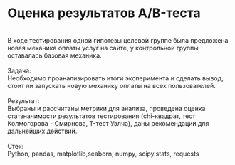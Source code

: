 # Оценка результатов A/B-теста
<br>
В ходе тестирования одной гипотезы целевой группе была предложена новая механика оплаты услуг на сайте, у контрольной группы оставалась базовая механика. <br>
<br>
Задача: <br> 
Необходимо проанализировать итоги эксперимента и сделать вывод, стоит ли запускать новую механику оплаты на всех пользователей. <br>
<br>
Результат:<br>
Выбраны и рассчитаны метрики для анализа, проведена оценка статзначимости результатов тестирования (chi-квадрат, тест Колмогорова - Смирнова, T-тест Уэлча), даны рекомендации для дальнейших действий. <br>
<br>
Стек: <br>
Python, pandas, matplotlib,seaborn, numpy, scipy.stats, requests
